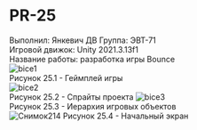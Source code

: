 # PR-25
Выполнил: Янкевич ДВ Группа: ЭВТ-71  
Игровой движок: Unity 2021.3.13f1  
Название работы: разработка игры Bounce  
![bice1](https://user-images.githubusercontent.com/119736937/205518594-8c2d2a40-ff2f-497f-a793-97e75bbee176.png)  
Рисунок 25.1 - Геймплей игры  
![bice2](https://user-images.githubusercontent.com/119736937/205518619-a0e7c132-62bb-4cb7-ad4e-56b4ec5ae9c6.PNG)  
Рисунок 25.2 - Спрайты проекта
![bice3](https://user-images.githubusercontent.com/119736937/205518643-a8e3ac33-333c-415c-8100-9c1644ae1fd0.PNG)  
Рисунок 25.3 - Иерархия игровых объектов  
![Снимок214](https://user-images.githubusercontent.com/119736937/205518664-ecc3c0ed-c408-4c81-ac0b-eabac7687c6e.PNG) 
Рисунок 25.4 - Начальный экран  


